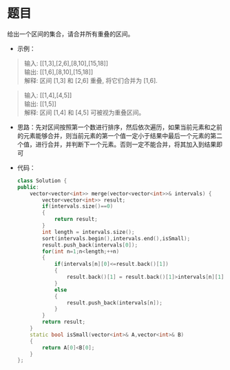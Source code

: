 # 题目
给出一个区间的集合，请合并所有重叠的区间。

* 示例：
>输入: [[1,3],[2,6],[8,10],[15,18]]<br>
输出: [[1,6],[8,10],[15,18]]<br>
解释: 区间 [1,3] 和 [2,6] 重叠, 将它们合并为 [1,6].

>输入: [[1,4],[4,5]]<br>
输出: [[1,5]]<br>
解释: 区间 [1,4] 和 [4,5] 可被视为重叠区间。

* 思路：先对区间按照第一个数进行排序，然后依次遍历，如果当前元素和之前的元素能够合并，则当前元素的第一个值一定小于结果中最后一个元素的第二个值，进行合并，并判断下一个元素。否则一定不能合并，将其加入到结果即可

* 代码：
    ```C++
    class Solution {
    public:
        vector<vector<int>> merge(vector<vector<int>>& intervals) {
            vector<vector<int>> result;
            if(intervals.size()==0)
            {
                return result;
            }
            int length = intervals.size();
            sort(intervals.begin(),intervals.end(),isSmall);
            result.push_back(intervals[0]);
            for(int n=1;n<length;++n)
            {
                if(intervals[n][0]<=result.back()[1])
                {
                    result.back()[1] = result.back()[1]>intervals[n][1]?result.back()[1]:intervals[n][1];
                }
                else
                {
                    result.push_back(intervals[n]);
                }
            }
            return result;
        }
        static bool isSmall(vector<int>& A,vector<int>& B)
        {
            return A[0]<B[0];
        }
    };
    ```